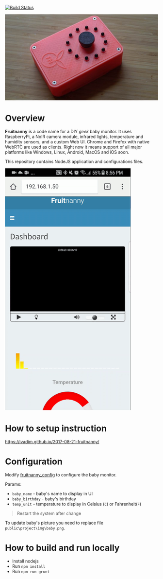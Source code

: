 [![Build Status](https://dev.azure.com/fruitnanny/Build/_apis/build/status/fruitnanny?branchName=master)](https://dev.azure.com/fruitnanny/Build/_build/latest?definitionId=1?branchName=master)


![main](public/project/img/fn2.jpg)


# Overview

**Fruitnanny** is a code name for a DIY *geek* baby monitor. 
It uses RaspberryPi, a NoIR camera module, infrared lights, temperature and humidity sensors, and a custom Web UI. 
Chrome and Firefox with native WebRTC are used as clients. 
Right now it means support of all major platforms like Windows, Linux, Android, MacOS and iOS soon.

This repository contains NodeJS application and configurations files.

![video](public/project/img/video-mobile.gif)

# How to setup instruction

https://ivadim.github.io/2017-08-21-fruitnanny/

# Configuration

Modify [fruitnanny_config](./fruitnanny_config.js) to configure the baby monitor.

Params:
* `baby_name` - baby's name to display in UI
* `baby_birthday` - baby's birthday
* `temp_unit` - temperature to display in Celsius (`C`) or Fahrenheit(`F`)

> Restart the system after change

To update baby's picture you need to replace file `public\project\img\baby.png`.

# How to build and run locally

* Install nodejs
* Run `npm install`
* Run `npm run grunt`
